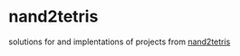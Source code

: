 # nand2tetris
solutions for and implentations of projects from [nand2tetris](https://www.nand2tetris.org)
